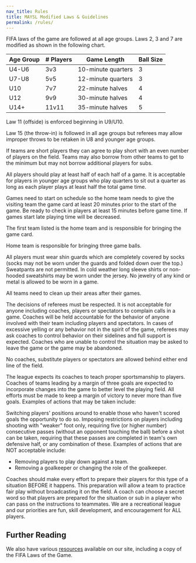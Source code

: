 ```yaml
---
nav_title: Rules
title: MAYSL Modified Laws & Guidelines
permalink: /rules/
---
```


FIFA laws of the game are followed at all age groups. Laws 2, 3 and 7 are modified as shown
in the following chart.

| Age Group | # Players | Game Length        | Ball Size
|-----------|-----------|--------------------|----------
| U4-U6     | 3v3       | 10-minute quarters | 3
| U7-U8     | 5v5       | 12-minute quarters | 3
| U10       | 7v7       | 22-minute halves   | 4
| U12       | 9v9       | 30-minute halves   | 4
| U14+      | 11v11     | 35-minute halves   | 5

Law 11 (offside) is enforced beginning in U9/U10.

Law 15 (the throw-in) is followed in all age groups but referees
may allow improper throws to be retaken in U8 and younger age groups.

If teams are short players they can agree to play short with an
even number of players on the field. Teams may also borrow from
other teams to get to the minimum but may not borrow additional
players for subs.

All players should play at least half of each half of a game. It
is acceptable for players in younger age groups who play quarters
to sit out a quarter as long as each player plays at least half the
total game time.

Games need to start on schedule so the home team needs to give the
visiting team the game card at least 20 minutes prior to the start
of the game. Be ready to check in players at least 15 minutes before
game time. If games start late playing time will be decreased.

The first team listed is the home team and is responsible for
bringing the game card.

Home team is responsible for bringing three game balls.

All players must wear shin guards which are completely covered by
socks (socks may not be worn under the guards and folded down over
the top.) Sweatpants are not permitted. In cold weather long sleeve
shirts or non-hooded sweatshirts may be worn under the jersey. No
jewelry of any kind or metal is allowed to be worn in a game.

All teams need to clean up their areas after their games.

The decisions of referees must be respected. It is not acceptable
for anyone including coaches, players or spectators to complain
calls in a game. Coaches will be held accountable for the behavior
of anyone involved with their team including players and spectators.
In cases of excessive yelling or any behavior not in the spirit of
the game, referees may ask coaches to control behavior on their
sidelines and full support is expected. Coaches who are unable to
control the situation may be asked to leave the game or the game
may be abandoned.

No coaches, substitute players or spectators are allowed behind
either end line of the field.

The league expects its coaches to teach proper sportsmanship to
players. Coaches of teams leading by a margin of three goals are
expected to incorporate changes into the game to better level the
playing field. All efforts must be made to keep a margin of victory
to never more than five goals. Examples of actions that may be taken
include:

Switching players' positions around to enable those who haven't
scored goals the opportunity to do so.  Imposing restrictions on
players including shooting with "weaker" foot only, requiring five
(or higher number) consecutive passes (without an opponent touching
the ball) before a shot can be taken, requiring that these passes
are completed in team's own defensive half, or any combination of
these.  Examples of actions that are NOT acceptable include:

* Removing players to play down against a team.
* Removing a goalkeeper or changing the role of the goalkeeper.

Coaches should make every effort to prepare their players for
this type of a situation BEFORE it happens. This preparation will
allow a team to practice fair play without broadcasting it on the
field. A coach can choose a secret word so that players are prepared
for the situation or sub in a player who can pass on the instructions
to teammates. We are a recreational league and our priorities are
fun, skill development, and encouragement for ALL players.


## Further Reading

We also have various [resources](/resources/) available on our site,
including a copy of the FIFA Laws of the Game.
